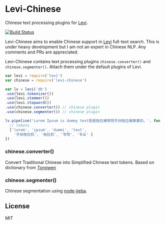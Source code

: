 # Levi-Chinese

Chinese text processing plugins for [Levi](https://github.com/cshum/levi).

[![Build Status](https://travis-ci.org/cshum/levi-chinese.svg?branch=master)](https://travis-ci.org/cshum/levi-chinese)

Levi-Chinese aims to enable Chinese support in [Levi](https://github.com/cshum/levi) full-text search.
This is under heavy development but I am not an expert in Chinese NLP. 
Any comments and PRs are appreciated.

Levi-Chinese contains text processing plugins `chinese.converter()` and `chinese.segmenter()`.
Attach them under the default plugins of Levi.

```js
var levi = require('levi')
var chinese = require('levi-chinese')

var lv = levi('db')
.use(levi.tokenizer())
.use(levi.stemmer())
.use(levi.stopword())
.use(chinese.converter()) // chinese plugin
.use(chinese.segmenter()) // chinese plugin

lv.pipeline('Lorem Ipsum is dummy text我是拖拉機學院手扶拖拉機專業的。', function (err, tokens) {
  // tokens
  ['lorem', 'ipsum', 'dummi', 'text',
    '手扶拖拉机', '拖拉机', '学院', '专业' ]
})
```

### chinese.converter()

Convert Traditional Chinese into Simplified Chinese text tokens.
Based on dictionary from [Tongwen](http://tongwen.openfoundry.org/)

### chinese.segmenter()

Chinese segmentation using [node-jieba](https://github.com/Tjatse/node-jieba).

## License

MIT
